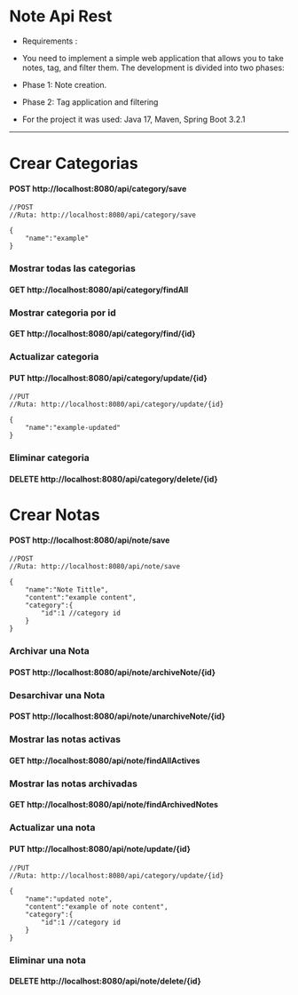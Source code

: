 <h1>Note Api Rest</h1>

- Requirements :

- You need to implement a simple web application that allows you to take notes, tag, and filter them. The development is divided into two phases:

- Phase 1: Note creation.

- Phase 2: Tag application and filtering 

- For the project it was used: Java 17, Maven, Spring Boot 3.2.1


------------

<h1>Crear Categorias</h1>
<h4> POST http://localhost:8080/api/category/save </h4> 

```
//POST
//Ruta: http://localhost:8080/api/category/save

{
	"name":"example"
}

```


<h3>Mostrar todas las categorias</h3>
<h4>GET http://localhost:8080/api/category/findAll </h4> 



<h3>Mostrar categoria por id</h3>
<h4>GET http://localhost:8080/api/category/find/{id} </h4>



<h3>Actualizar categoria</h3>
<h4>PUT http://localhost:8080/api/category/update/{id} </h4>

```
//PUT
//Ruta: http://localhost:8080/api/category/update/{id}

{
	"name":"example-updated"
}

```

<h3>Eliminar categoria</h3>
<h4>DELETE http://localhost:8080/api/category/delete/{id} </h4>



<h1>Crear Notas</h1>
<h4> POST http://localhost:8080/api/note/save </h4> 

```
//POST
//Ruta: http://localhost:8080/api/note/save

{
	"name":"Note Tittle",
	"content":"example content",
	"category":{
		"id":1 //category id
	}
}

```

<h3>Archivar una Nota</h3>
<h4>POST http://localhost:8080/api/note/archiveNote/{id} </h4>

<h3>Desarchivar una Nota</h3>
<h4>POST http://localhost:8080/api/note/unarchiveNote/{id} </h4>

<h3>Mostrar las notas activas</h3>
<h4>GET http://localhost:8080/api/note/findAllActives </h4>

<h3>Mostrar las notas archivadas</h3>
<h4>GET http://localhost:8080/api/note/findArchivedNotes </h4>

<h3>Actualizar una nota</h3>
<h4>PUT http://localhost:8080/api/note/update/{id} </h4>

```
//PUT
//Ruta: http://localhost:8080/api/category/update/{id}

{
	"name":"updated note",
	"content":"example of note content",
	"category":{
		"id":1 //category id
	}
}

```

<h3>Eliminar una nota</h3>
<h4>DELETE http://localhost:8080/api/note/delete/{id} </h4>
